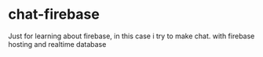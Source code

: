 # chat-firebase
Just for learning about firebase, in this case i try to make chat. with firebase hosting and realtime database
